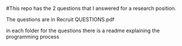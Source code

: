 #This repo has the 2 questions that I answered for a research position. 

The questions are in Recruit QUESTIONS.pdf

in each folder for the questions there is a readme explaining the programming process
